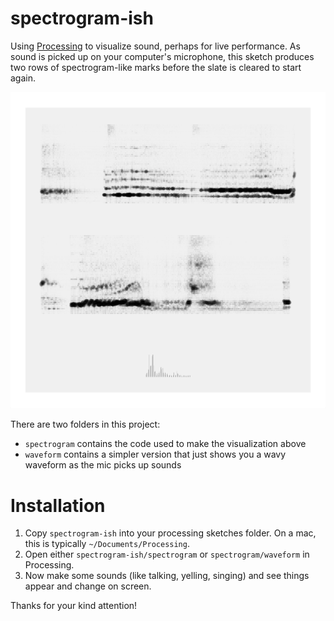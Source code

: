 # spectrogram-ish

Using [Processing](https://processing.org) to visualize sound, perhaps for live performance. As sound is picked up on your computer's microphone, this sketch produces two rows of spectrogram-like marks before the slate is cleared to start again.

![Screen capture](./screencapture.png)

There are two folders in this project:
- `spectrogram` contains the code used to make the visualization above
- `waveform` contains a simpler version that just shows you a wavy waveform as the mic picks up sounds

# Installation

1. Copy `spectrogram-ish` into your processing sketches folder. On a mac, this is typically `~/Documents/Processing`.
2. Open either `spectrogram-ish/spectrogram` or `spectrogram/waveform` in Processing.
3. Now make some sounds (like talking, yelling, singing) and see things appear and change on screen.

Thanks for your kind attention!

